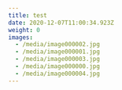 ```yaml
---
title: test
date: 2020-12-07T11:00:34.923Z
weight: 0
images:
  - /media/image000002.jpg
  - /media/image000001.jpg
  - /media/image000003.jpg
  - /media/image000000.jpg
  - /media/image000004.jpg
---
```

